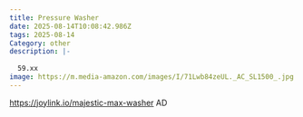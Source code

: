 ```yaml
---
title: Pressure Washer
date: 2025-08-14T10:08:42.986Z
tags: 2025-08-14
Category: other
description: |-
  
  59.xx
image: https://m.media-amazon.com/images/I/71Lwb84zeUL._AC_SL1500_.jpg
---
```

https://joylink.io/majestic-max-washer
AD